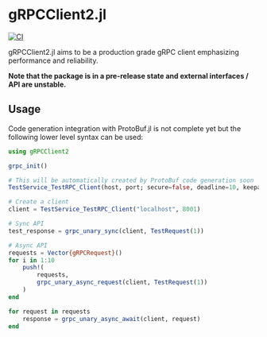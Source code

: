 # gRPCClient2.jl

[![CI](https://github.com/csvance/gRPCClient2.jl/actions/workflows/ci.yml/badge.svg)](https://github.com/csvance/gRPCClient2.jl/actions/workflows/ci.yml)

gRPCClient2.jl aims to be a production grade gRPC client emphasizing performance and reliability.

**Note that the package is in a pre-release state and external interfaces / API are unstable.**

## Usage

Code generation integration with ProtoBuf.jl is not complete yet but the following lower level syntax can be used:

```julia
using gRPCClient2

grpc_init()

# This will be automatically created by ProtoBuf code generation soon
TestService_TestRPC_Client(host, port; secure=false, deadline=10, keepalive=60) = gRPCClient{TestRequest, TestResponse}(host, port, "/test.TestService/TestRPC"; secure=secure, deadline=deadline, keepalive=keepalive)

# Create a client 
client = TestService_TestRPC_Client("localhost", 8001)

# Sync API
test_response = grpc_unary_sync(client, TestRequest(1))

# Async API
requests = Vector{gRPCRequest}()
for i in 1:10
    push!(
        requests, 
        grpc_unary_async_request(client, TestRequest(1))
    )
end

for request in requests
    response = grpc_unary_async_await(client, request)
end
```